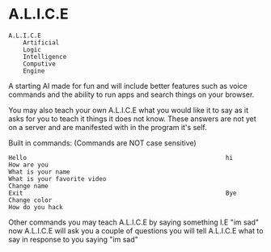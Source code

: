 # A.L.I.C.E
```
A.L.I.C.E
    Artificial
    Logic
    Intelligence
    Computive
    Engine
```
  
A starting AI made for fun and will include better features such as voice commands and the ability to run apps and search things on your browser.

You may also teach your own A.L.I.C.E what you would like it to say as it asks for you to teach it things it does not know. These answers are not yet on a server and are manifested with in the program it's self.

Built in commands:
(Commands are NOT case sensitive)
```
Hello                                                       hi
How are you
What is your name
What is your favorite video
Change name
Exit                                                        Bye
Change color
How do you hack
```
  
  
Other commands you may teach A.L.I.C.E by saying something I.E "im sad" now A.L.I.C.E will ask you a couple of questions you will tell A.L.I.C.E what to say in response to you saying "im sad"
